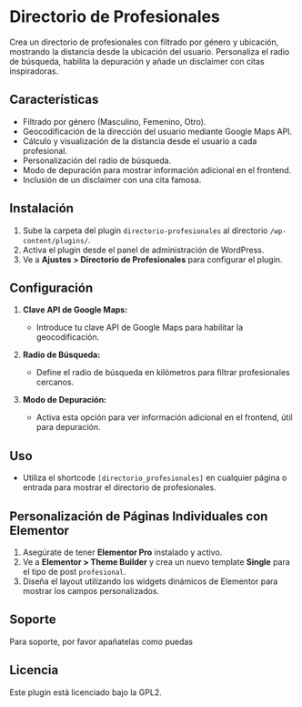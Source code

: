 # Directorio de Profesionales

Crea un directorio de profesionales con filtrado por género y ubicación, mostrando la distancia desde la ubicación del usuario. Personaliza el radio de búsqueda, habilita la depuración y añade un disclaimer con citas inspiradoras.

## Características

- Filtrado por género (Masculino, Femenino, Otro).
- Geocodificación de la dirección del usuario mediante Google Maps API.
- Cálculo y visualización de la distancia desde el usuario a cada profesional.
- Personalización del radio de búsqueda.
- Modo de depuración para mostrar información adicional en el frontend.
- Inclusión de un disclaimer con una cita famosa.

## Instalación

1. Sube la carpeta del plugin `directorio-profesionales` al directorio `/wp-content/plugins/`.
2. Activa el plugin desde el panel de administración de WordPress.
3. Ve a **Ajustes > Directorio de Profesionales** para configurar el plugin.

## Configuración

1. **Clave API de Google Maps:**
    - Introduce tu clave API de Google Maps para habilitar la geocodificación.

2. **Radio de Búsqueda:**
    - Define el radio de búsqueda en kilómetros para filtrar profesionales cercanos.

3. **Modo de Depuración:**
    - Activa esta opción para ver información adicional en el frontend, útil para depuración.
 

## Uso

- Utiliza el shortcode `[directorio_profesionales]` en cualquier página o entrada para mostrar el directorio de profesionales.

## Personalización de Páginas Individuales con Elementor

1. Asegúrate de tener **Elementor Pro** instalado y activo.
2. Ve a **Elementor > Theme Builder** y crea un nuevo template **Single** para el tipo de post `profesional`.
3. Diseña el layout utilizando los widgets dinámicos de Elementor para mostrar los campos personalizados.

## Soporte

Para soporte, por favor apañatelas como puedas

## Licencia

Este plugin está licenciado bajo la GPL2.